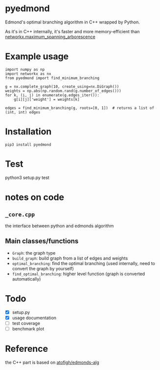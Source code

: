 # pyedmond

Edmond's optimal branching algorithm in C++ wrapped by Python.

As it's in C++ internally, it's faster and more memory-efficient than [networkx.maximum_spanning_arborescence](https://networkx.github.io/documentation/networkx-1.10/reference/generated/networkx.algorithms.tree.branchings.maximum_spanning_arborescence.html)

# Example usage


    import numpy as np
    import networkx as nx
    from pyedmond import find_minimum_branching
    
    g = nx.complete_graph(10, create_using=nx.DiGraph())
    weights = np.abs(np.random.rand(g.number_of_edges()))
    for k, (i, j) in enumerate(g.edges_iter()):
        g[i][j]['weight'] = weights[k]
    
    edges = find_minimum_branching(g, roots=[0, 1])  # returns a list of (int, int) edges


# Installation

    pip3 install pyedmond

# Test

   python3 setup.py test

# notes on code

## `_core.cpp`

the interface between python and edmonds algorithm

## Main classes/functions

- `Graph`: the graph type
- `build_graph`: build graph from a list of edges and weights
- `optimal_branching`: find the optimal branching (used internally, need to convert the graph by yourself)
- `find_optimal_branching`: higher level function (graph is converted automatically)


# Todo

- [X] setup.py
- [X] usage documentation
- [ ] test coverage
- [ ] benchmark plot

# Reference

the C++ part is based on [atofigh/edmonds-alg](https://github.com/atofigh/edmonds-alg)
